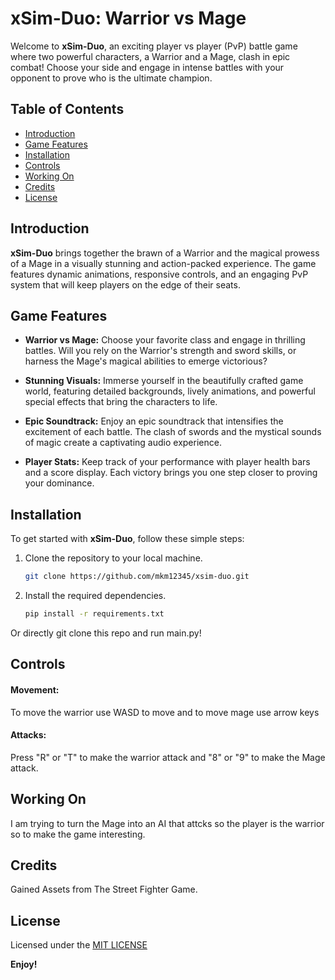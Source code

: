 # xSim-Duo: Warrior vs Mage

Welcome to **xSim-Duo**, an exciting player vs player (PvP) battle game where two powerful characters, a Warrior and a Mage, clash in epic combat! Choose your side and engage in intense battles with your opponent to prove who is the ultimate champion.

## Table of Contents
- [Introduction](#introduction)
- [Game Features](#game-features)
- [Installation](#installation)
- [Controls](#controls)
- [Working On](#working-on)
- [Credits](#credits)
- [License](#license)

## Introduction

**xSim-Duo** brings together the brawn of a Warrior and the magical prowess of a Mage in a visually stunning and action-packed experience. The game features dynamic animations, responsive controls, and an engaging PvP system that will keep players on the edge of their seats.

## Game Features

- **Warrior vs Mage:** Choose your favorite class and engage in thrilling battles. Will you rely on the Warrior's strength and sword skills, or harness the Mage's magical abilities to emerge victorious?

- **Stunning Visuals:** Immerse yourself in the beautifully crafted game world, featuring detailed backgrounds, lively animations, and powerful special effects that bring the characters to life.

- **Epic Soundtrack:** Enjoy an epic soundtrack that intensifies the excitement of each battle. The clash of swords and the mystical sounds of magic create a captivating audio experience.

- **Player Stats:** Keep track of your performance with player health bars and a score display. Each victory brings you one step closer to proving your dominance.

## Installation

To get started with **xSim-Duo**, follow these simple steps:

1. Clone the repository to your local machine.

    ```bash
    git clone https://github.com/mkm12345/xsim-duo.git
    ```

2. Install the required dependencies.

    ```bash
    pip install -r requirements.txt

Or directly git clone this repo and run main.py!

## Controls
#### Movement:
To move the warrior use WASD to move and to move mage use arrow keys
#### Attacks:
Press "R" or "T" to make the warrior attack and "8" or "9" to make the Mage attack.

## Working On
I am trying to turn the Mage into an AI that attcks so the player is the warrior so to make the game interesting.

## Credits
Gained Assets from The Street Fighter Game.

## License
Licensed under the [MIT LICENSE](LICENSE)

**Enjoy!**
